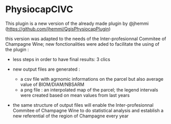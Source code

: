 # PhysiocapCIVC
This plugin is a new version of the already made plugin by @jhemmi (https://github.com/jhemmi/QgisPhysiocapPlugin)

this version was adapted to the needs of the Inter-profesionnal Commitee of Champagne Wine; new fonctionalities were aded to facilitate the using of the plugin :
  * less steps in order to have final results: 3 clics
  * new output files are generated : 
       - a csv file with agrnomic informations on the parcel but also average value of BIOM/DIAM/NBSARM
       - a png file : an interpolated map of the parcel; the legend intervals were created based on mean values from last years    
            
  * the same structure of output files  will enable the Inter-profesionnal Commitee of Champagne Wine to do statistical analysis and establish a new referential of the region of Champagne every year
